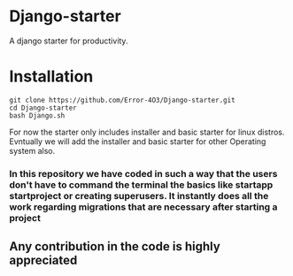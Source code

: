 # Django-starter
A django starter for productivity.
<h1>Installation</h1>

```
git clone https://github.com/Error-4O3/Django-starter.git
cd Django-starter
bash Django.sh
```
<p1>For now the starter only includes installer and basic starter for linux distros. Evntually we will add the installer and basic starter for other Operating system also.</p1>

<h3> In this repository we have coded in such a way that the users don't have to command the terminal the basics like startapp startproject or creating superusers. It instantly does all the work regarding migrations that are necessary after starting a project</h3>

<h2> Any contribution in the code is highly appreciated</h2>
